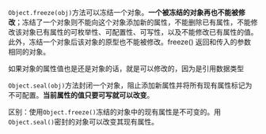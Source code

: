 `Object.freeze(obj)`方法可以冻结一个对象。**一个被冻结的对象再也不能被修改**；冻结了一个对象则不能向这个对象添加新的属性，不能删除已有属性，不能修改该对象已有属性的可枚举性、可配置性、可写性，以及不能修改已有属性的值。此外，冻结一个对象后该对象的原型也不能被修改。freeze() 返回和传入的参数相同的对象。

如果对象的属性值也是还是对象的话，就是可以修改的，因为是引用数据类型



`Object.seal(obj)`方法封闭一个对象，阻止添加新属性并将所有现有属性标记为不可配置。**当前属性的值只要可写就可以改变**。



区别：使用`Object.freeze()`冻结的对象中的现有属性是不可变的。用`Object.seal()`密封的对象可以改变其现有属性。